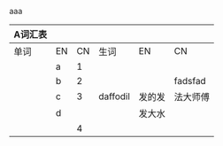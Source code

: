 
aaa 


| A词汇表 |    |    |          |     |         |
|------|----|----|----------|-----|---------|
| 单词   | EN | CN | 生词       | EN  | CN      |
|      | a  | 1  |          |     |         |
|      | b  | 2  |          |     | fadsfad |
|      | c  | 3  | daffodil | 发的发 | 法大师傅    |
|      | d  |    |          | 发大水 |         |
|      |    | 4  |
